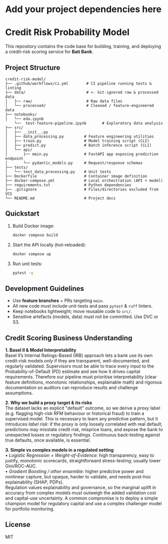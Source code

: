 # Add your project dependencies here
# Credit Risk Probability Model

This repository contains the code base for building, training, and deploying a credit-risk scoring service for **Bati Bank**.

## Project Structure

```text
credit-risk-model/
├── .github/workflows/ci.yml        # CI pipeline running tests & linting
├── data/                           # <- Git-ignored raw & processed data
│   ├── raw/                        # Raw data files
│   └── processed/                  # Cleaned / feature-engineered data
├── notebooks/
│   └── eda.ipynb
    └──  test-feature-pipeline.ipynb       # Exploratory data analysis
├── src/
│   ├── __init__.py
│   ├── data_processing.py         # Feature engineering utilities
│   ├── train.py                   # Model training script (CLI)
│   ├── predict.py                 # Batch inference script (CLI)
│   └── api/
│       ├── main.py                # FastAPI app exposing prediction endpoint
│       └── pydantic_models.py     # Request/response schemas
├── tests/
│   └── test_data_processing.py    # Unit tests
├── Dockerfile                     # Container image definition
├── docker-compose.yml             # Local orchestration (API + model)
├── requirements.txt               # Python dependencies
├── .gitignore                     # Files/directories excluded from VCS
└── README.md                      # Project docs
```

## Quickstart

1.  Build Docker image:

    ```bash
    docker compose build
    ```
2.  Start the API locally (hot-reloaded):

    ```bash
    docker compose up
    ```
3.  Run unit tests:

    ```bash
    pytest -q
    ```

## Development Guidelines

* Use **feature branches** + PRs targeting `main`.
* All new code must include unit-tests and pass `pytest` & `ruff` linters.
* Keep notebooks lightweight; move reusable code to `src/`.
* Sensitive artefacts (models, data) must not be committed. Use DVC or S3.

## Credit Scoring Business Understanding

**1. Basel II & Model Interpretability**  
Basel II’s Internal Ratings-Based (IRB) approach lets a bank use its own credit-risk models *only* if they are transparent, well-documented, and regularly validated.  Supervisors must be able to trace every input to the Probability-of-Default (PD) estimate and see how it drives capital requirements.  Therefore our pipeline must prioritise interpretability (clear feature definitions, monotonic relationships, explainable math) and rigorous documentation so auditors can reproduce results and challenge assumptions.

**2. Why we build a proxy target & its risks**  
The dataset lacks an explicit "default" outcome, so we derive a *proxy* label (e.g. flagging high-risk RFM behaviour or historical fraud) to train a supervised model.  This is necessary to learn any predictive pattern, but it introduces *label risk*: if the proxy is only loosely correlated with real default, predictions may misstate credit risk, misprice loans, and expose the bank to unexpected losses or regulatory findings.  Continuous back-testing against true defaults, once available, is essential.

**3. Simple vs complex models in a regulated setting**  
• *Logistic Regression + Weight-of-Evidence*: high transparency, easy to justify, monotonic scorecards, straightforward stress-testing; usually lower Gini/ROC-AUC.  
• *Gradient Boosting / other ensemble*: higher predictive power and nonlinear capture, but opaque, harder to validate, and needs post-hoc explainability (SHAP, PDPs).  
Regulation values explainability and governance, so the marginal uplift in accuracy from complex models must outweigh the added validation cost and capital-use uncertainty.  A common compromise is to deploy a simple champion model for regulatory capital and use a complex challenger model for portfolio monitoring.

## License

MIT
